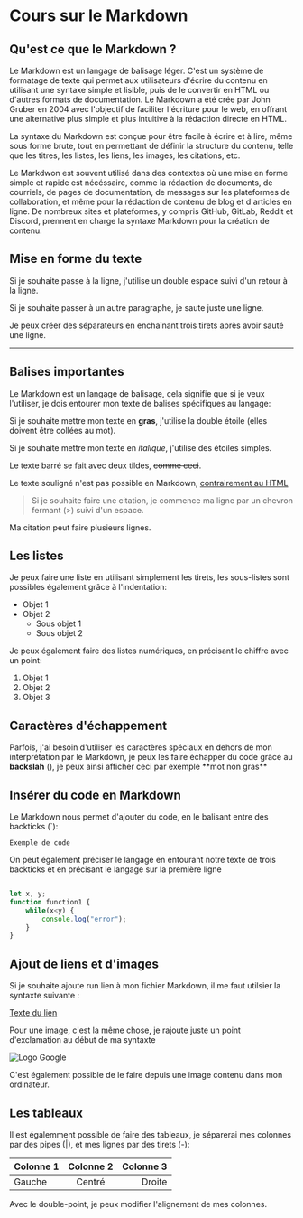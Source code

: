 <!-- Faire un titre en Markdown -->
# Cours sur le Markdown

<!-- Faire un titre en Markdown -->
## Qu'est ce que le Markdown ?

Le Markdown est un langage de balisage léger. C'est un système de formatage de texte qui permet aux utilisateurs d'écrire du contenu en utilisant une syntaxe simple et lisible, puis de le convertir en HTML ou d'autres formats de documentation. Le Markdown a été crée par John Gruber en 2004 avec l'objectif de faciliter l'écriture pour le web, en offrant une alternative plus simple et plus intuitive à la rédaction directe en HTML.

La syntaxe du Markdown est conçue pour être facile à écrire et à lire, même sous forme brute, tout en permettant de définir la structure du contenu, telle que les titres, les listes, les liens, les images, les citations, etc.

Le Markdwon est souvent utilisé dans des contextes où une mise en forme simple et rapide est nécéssaire, comme la rédaction de documents, de courriels, de pages de documentation, de messages sur les plateformes de collaboration, et même pour la rédaction de contenu de blog et d'articles en ligne. De nombreux sites et plateformes, y compris GitHub, GitLab, Reddit et Discord, prennent en charge la syntaxe Markdown pour la création de contenu.

## Mise en forme du texte

Si je souhaite passe à la ligne, j'utilise un double espace suivi d'un retour à la ligne.

Si je souhaite passer à un autre paragraphe, je saute juste une ligne.

Je peux créer des séparateurs en enchaînant trois tirets après avoir sauté une ligne.

---

## Balises importantes

Le Markdown est un langage de balisage, cela signifie que si je veux l'utiliser, je dois entourer mon texte de balises spécifiques au langage:

Si je souhaite mettre mon texte en **gras**, j'utilise la double étoile (elles doivent être collées au mot).

Si je souhaite mettre mon texte en *italique*, j'utilise des étoiles simples.

Le texte barré se fait avec deux tildes, ~~comme ceci~~.

Le texte souligné n'est pas possible en Markdown, <u>contrairement au HTML</u>

>Si je souhaite faire une citation, je commence ma ligne par un chevron fermant (>) suivi d'un espace.

Ma citation peut faire plusieurs lignes.

## Les listes

Je peux faire une liste en utilisant simplement les tirets, les sous-listes sont possibles également grâce à l'indentation:

- Objet 1
- Objet 2
    - Sous objet 1
    - Sous objet 2

Je peux également faire des listes numériques, en précisant le chiffre avec un point:

1. Objet 1
2. Objet 2
3. Objet 3

## Caractères d'échappement

Parfois, j'ai besoin d'utiliser les caractères spéciaux en dehors de mon interprétation par le Markdown, je peux les faire échapper du code grâce au **backslah** (\), je peux ainsi afficher ceci par exemple \*\*mot non gras**

## Insérer du code en Markdown

Le Markdown nous permet d'ajouter du code, en le balisant entre des backticks (`):

`Exemple de code`

On peut également préciser le langage en entourant notre texte de trois backticks et en précisant le langage sur la première ligne

```javascript

let x, y;
function function1 {
    while(x<y) {
        console.log("error");
    }
}
```

## Ajout de liens et d'images

Si je souhaite ajoute run lien à mon fichier Markdown, il me faut utilsier la syntaxte suivante : 

[Texte du lien](https://www.google.com/)

Pour une image, c'est la même chose, je rajoute juste un point d'exclamation au début de ma syntaxte

![Logo Google](https://www.google.com/images/branding/googlelogo/1x/googlelogo_color_272x92dp.png)

C'est également possible de le faire depuis une image contenu dans mon ordinateur.

## Les tableaux

Il est égalemment possible de faire des tableaux, je séparerai mes colonnes par des pipes (|), et mes lignes par des tirets (-):

Colonne 1 | Colonne 2 | Colonne 3 |
|:---------|:-----------:|-----------:|
|Gauche   |   Centré    |       Droite|

Avec le double-point, je peux modifier l'alignement de mes colonnes.